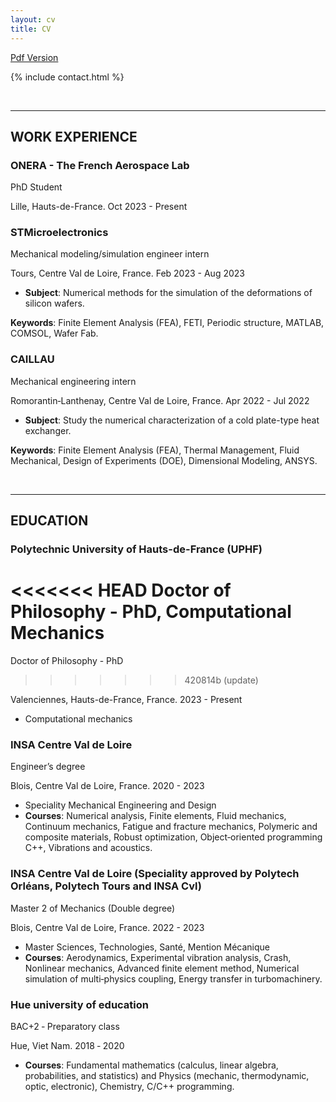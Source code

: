 ```yaml
---
layout: cv
title: CV
---
```

[Pdf Version](https://NguyenPhucVietKhoa.github.io/CV_English.pdf)

{% include contact.html %}

&nbsp;

***

## WORK EXPERIENCE

### **ONERA - The French Aerospace Lab**

PhD Student

Lille, Hauts-de-France. Oct 2023 - Present

### **STMicroelectronics**

Mechanical modeling/simulation engineer intern

Tours, Centre Val de Loire, France. Feb 2023 - Aug 2023

* **Subject**: Numerical methods for the simulation of the deformations of silicon wafers.

**Keywords**: Finite Element Analysis (FEA), FETI, Periodic structure, MATLAB, COMSOL, Wafer Fab.

### **CAILLAU**

Mechanical engineering intern

Romorantin‑Lanthenay, Centre Val de Loire, France. Apr 2022 - Jul 2022

* **Subject**: Study the numerical characterization of a cold plate-type heat exchanger.

**Keywords**: Finite Element Analysis (FEA), Thermal Management, Fluid Mechanical, Design of Experiments (DOE), Dimensional Modeling, ANSYS.

&nbsp;

***

## EDUCATION

### **Polytechnic University of Hauts-de-France (UPHF)**

<<<<<<< HEAD
Doctor of Philosophy - PhD, Computational Mechanics
=======
Doctor of Philosophy - PhD
>>>>>>> 420814b (update)

Valenciennes, Hauts-de-France, France. 2023 - Present

* Computational mechanics

### **INSA Centre Val de Loire**

Engineer’s degree

Blois, Centre Val de Loire, France. 2020 - 2023

* Speciality Mechanical Engineering and Design
* **Courses**: Numerical analysis, Finite elements, Fluid mechanics, Continuum mechanics, Fatigue and fracture mechanics, Polymeric and composite materials, Robust optimization, Object‑oriented programming C++, Vibrations and acoustics.

### **INSA Centre Val de Loire (Speciality approved by Polytech Orléans, Polytech Tours and INSA Cvl)**

Master 2 of Mechanics (Double degree)

Blois, Centre Val de Loire, France. 2022 - 2023

* Master Sciences, Technologies, Santé, Mention Mécanique
* **Courses**: Aerodynamics, Experimental vibration analysis, Crash, Nonlinear mechanics, Advanced finite element method, Numerical simulation of multi‑physics coupling, Energy transfer in turbomachinery.

### **Hue university of education**

BAC+2 ‑ Preparatory class

Hue, Viet Nam. 2018 ‑ 2020

* **Courses**: Fundamental mathematics (calculus, linear algebra, probabilities, and statistics) and Physics (mechanic, thermodynamic, optic, electronic), Chemistry, C/C++ programming.
